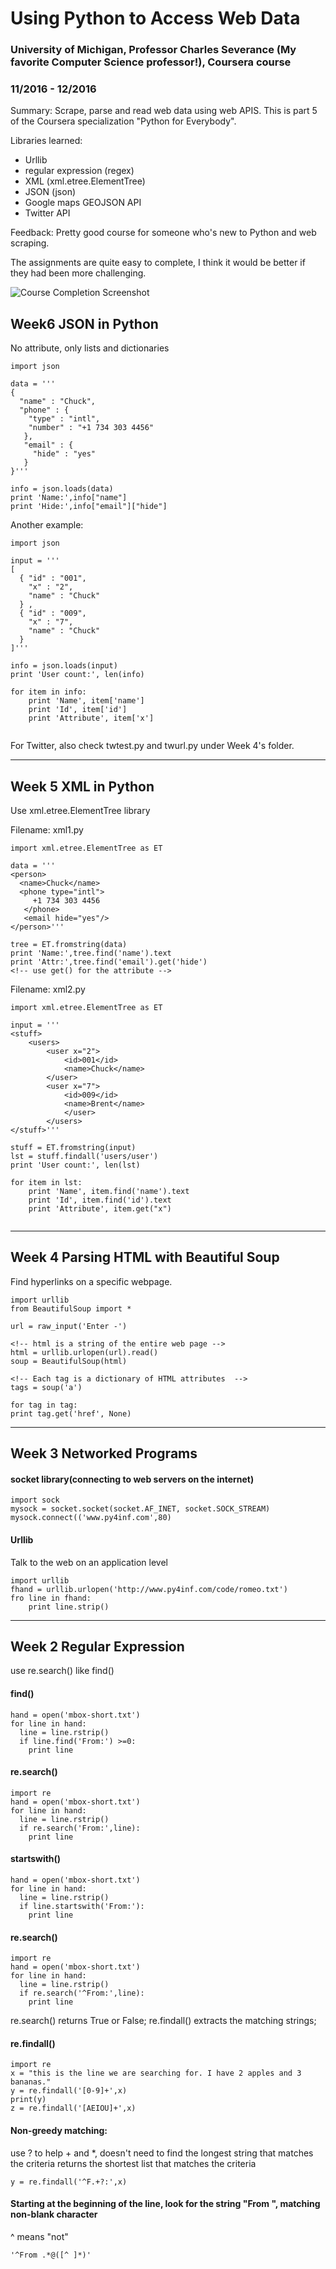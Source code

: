 # Using Python to Access Web Data
### University of Michigan, Professor Charles Severance (My favorite Computer Science professor!), Coursera course
### 11/2016 - 12/2016

Summary:
Scrape, parse and read web data using web APIS. This is part 5 of the Coursera specialization "Python for Everybody".

Libraries learned:

* Urllib 
* regular expression (regex)
* XML (xml.etree.ElementTree)
* JSON (json)
* Google maps GEOJSON API
* Twitter API

Feedback:
Pretty good course for someone who's new to Python and web scraping. 

The assignments are quite easy to complete, I think it would be better if they had been more challenging.

![Course Completion Screenshot](https://github.com/yanniey/Coursera_Using_Python_To_Access_Web_Data/blob/master/Course%20completion%20screenshot.png?raw=true)

## Week6 JSON in Python
No attribute, only lists and dictionaries

```
import json

data = '''
{
  "name" : "Chuck",
  "phone" : {
    "type" : "intl",
    "number" : "+1 734 303 4456"
   },
   "email" : {
     "hide" : "yes"
   }
}'''

info = json.loads(data)
print 'Name:',info["name"]
print 'Hide:',info["email"]["hide"]
```

Another example:

```
import json

input = '''
[
  { "id" : "001",
    "x" : "2",
    "name" : "Chuck"
  } ,
  { "id" : "009",
    "x" : "7",
    "name" : "Chuck"
  } 
]'''

info = json.loads(input)
print 'User count:', len(info)

for item in info:
    print 'Name', item['name']
    print 'Id', item['id']
    print 'Attribute', item['x']


```

For Twitter, also check twtest.py and twurl.py under Week 4's folder.

---
## Week 5 XML in Python
Use xml.etree.ElementTree library

Filename: xml1.py

```
import xml.etree.ElementTree as ET

data = '''
<person>
  <name>Chuck</name>
  <phone type="intl">
     +1 734 303 4456
   </phone>
   <email hide="yes"/>
</person>'''

tree = ET.fromstring(data)
print 'Name:',tree.find('name').text
print 'Attr:',tree.find('email').get('hide')
<!-- use get() for the attribute -->

```

Filename: xml2.py

```
import xml.etree.ElementTree as ET

input = '''
<stuff>
    <users>
        <user x="2">
            <id>001</id>
            <name>Chuck</name>
        </user>
        <user x="7">
            <id>009</id>
            <name>Brent</name>
            </user>
        </users>
</stuff>'''

stuff = ET.fromstring(input)
lst = stuff.findall('users/user')
print 'User count:', len(lst)

for item in lst:
    print 'Name', item.find('name').text
    print 'Id', item.find('id').text
    print 'Attribute', item.get("x")


```
---

## Week 4 Parsing HTML with Beautiful Soup

Find hyperlinks on a specific webpage.
```
import urllib
from BeautifulSoup import *

url = raw_input('Enter -')

<!-- html is a string of the entire web page -->
html = urllib.urlopen(url).read()
soup = BeautifulSoup(html)

<!-- Each tag is a dictionary of HTML attributes  -->
tags = soup('a')

for tag in tag:
print tag.get('href', None)
```

---

## Week 3 Networked Programs
#### socket library(connecting to web servers on the internet)

```
import sock
mysock = socket.socket(socket.AF_INET, socket.SOCK_STREAM)
mysock.connect(('www.py4inf.com',80)

```
#### Urllib
Talk to the web on an application level
```
import urllib
fhand = urllib.urlopen('http://www.py4inf.com/code/romeo.txt')
fro line in fhand:
	print line.strip()
```

---

## Week 2 Regular Expression
use re.search() like find()


#### find()
```
hand = open('mbox-short.txt')
for line in hand:
  line = line.rstrip()
  if line.find('From:') >=0:
    print line
```

#### re.search()

```
import re
hand = open('mbox-short.txt')
for line in hand:
  line = line.rstrip()
  if re.search('From:',line):
    print line
```

#### startswith()

```
hand = open('mbox-short.txt')
for line in hand:
  line = line.rstrip()
  if line.startswith('From:'):
    print line
```

#### re.search()
```
import re
hand = open('mbox-short.txt')
for line in hand:
  line = line.rstrip()
  if re.search('^From:',line):
    print line
```

re.search() returns True or False;
re.findall() extracts the matching strings;

#### re.findall()
```
import re
x = "this is the line we are searching for. I have 2 apples and 3 bananas."
y = re.findall('[0-9]+',x)
print(y)
z = re.findall('[AEIOU]+',x)
```

#### Non-greedy matching: 
use ? to help + and *, doesn't need to find the longest string that matches the criteria
returns the shortest list that matches the criteria

```
y = re.findall('^F.+?:',x)
```

#### Starting at the beginning of the line, look for the string "From ", matching non-blank character
^ means "not"

```
'^From .*@([^ ]*)'
```

